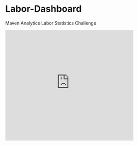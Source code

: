 # Labor-Dashboard
Maven Analytics Labor Statistics Challenge
<iframe src="https://onedrive.live.com/embed?cid=E592D72DB8BF1684&resid=e592d72db8bf1684%21246&authkey=AMS6Iw8kfJNclWQ&em=2" width="402" height="346" frameborder="0" scrolling="no"></iframe>
